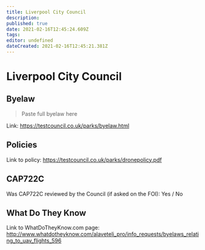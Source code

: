 ```yaml
---
title: Liverpool City Council
description: 
published: true
date: 2021-02-16T12:45:24.609Z
tags: 
editor: undefined
dateCreated: 2021-02-16T12:45:21.381Z
---
```


# Liverpool City Council


## Byelaw
> Paste full byelaw here

Link:
https://testcouncil.co.uk/parks/byelaw.html

## Policies
Link to policy:
https://testcouncil.co.uk/parks/dronepolicy.pdf

## CAP722C

Was CAP722C reviewed by the Council (if asked on the FOI): Yes / No

## What Do They Know

Link to WhatDoTheyKnow.com page:
http://www.whatdotheyknow.com/alaveteli_pro/info_requests/byelaws_relating_to_uav_flights_596


